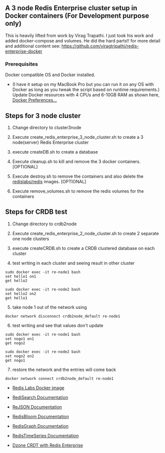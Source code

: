 ## A 3 node Redis Enterprise cluster setup in Docker containers (For Development purpose only)

This is heavily lifted from work by Virag Trapathi.  I just took his work and added docker-compose and volumes.  He did the hard parts!!
for more detail and additional content see:   https://github.com/viragtripathi/redis-enterprise-docker

### Prerequisites

Docker compatible OS and Docker installed.
  - (I have it setup on my MacBook Pro but you can run it on any OS with Docker as long as you tweak the script based on runtime requirements.)
Update Docker resources with 4 CPUs and 6-10GB RAM as shown here, <a href="https://github.com/viragtripathi/redis-enterprise-docker/blob/master/Screen%20Shot%202019-06-19%20at%2011.55.53%20AM.png">Docker Preferences...</a>

## Steps for 3 node cluster
1. Change directory to cluster3node

2. Execute create_redis_enterprise_3_node_cluster.sh to create a 3 node(server) Redis Enterprise cluster

3. execute createDB.sh to create a database

4. Execute cleanup.sh to kill and remove the 3 docker containers. [OPTIONAL]

5. Execute destroy.sh to remove the containers and also delete the <a href="https://hub.docker.com/r/redislabs/redis">redislabs/redis</a> images. [OPTIONAL]

6. Execute remove_volumes.sh to remove the redis volumes for the containers

## Steps for CRDB test

1. Change directory to crdb2node

2. Execute create_redis_enterprise_2_node_cluster.sh to create 2 separate one node clusters

3. execute createCRDB.sh to create a CRDB clustered database on each cluster

4. test writing in each cluster and seeing result in other cluster
```
sudo docker exec -it re-node1 bash
set hello1 on1
get hello2
```

```
sudo docker exec -it re-node2 bash
set hello2 on2
get hello1
```
5. take node 1 out of the network using 
```
docker network disconnect crdb2node_default re-node1
```

6. test writing and see that values don't update
```
sudo docker exec -it re-node1 bash
set nogo1 on1
get nogo2
```

```
sudo docker exec -it re-node2 bash
set nogo2 on2
get nogo1
```

7. restore the network and the entries will come back
```
docker network connect crdb2node_default re-node1
```

* <a href="https://hub.docker.com/r/redislabs/redis">Redis Labs Docker image</a>

* <a href="https://oss.redislabs.com/redisearch/index.html">RediSearch Documentation</a>

* <a href="https://oss.redislabs.com/redisjson/">ReJSON Documentation</a>

* <a href="https://oss.redislabs.com/redisbloom/">RedisBloom Documentation</a>

* <a href="https://oss.redislabs.com/redisgraph/">RedisGraph Documentation</a>

* <a href="https://oss.redislabs.com/redistimeseries/">RedisTimeSeries Documentation</a>
* <a href="https://dzone.com/articles/getting-started-with-active-active-geo-distributio/">Dzone CRDT with Redis Enterprise 
